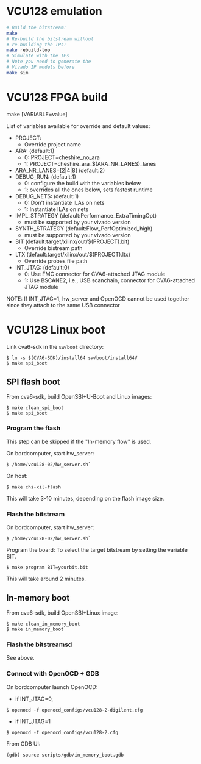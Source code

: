 # VCU128 emulation

```bash
# Build the bitstream:
make
# Re-build the bitstream without
# re-building the IPs:
make rebuild-top
# Simulate with the IPs
# Note you need to generate the
# Vivado IP models before
make sim
```

# VCU128 FPGA build
make [VARIABLE=value]

List of variables available for override and default values:
- PROJECT:
    - Override project name
- ARA: (default:1)
    - 0: PROJECT=cheshire_no_ara
    - 1: PROJECT=cheshire_ara_$(ARA_NR_LANES)_lanes 
- ARA_NR_LANES=[2|4|8] (default:2)
- DEBUG_RUN: (default:1)
    - 0: configure the build with the variables below
    - 1: overrides all the ones below, sets fastest runtime 
- DEBUG_NETS: (default:1) 
    - 0: Don't instantiate ILAs on nets
    - 1: Instantiate ILAs on nets
- IMPL_STRATEGY (default:Performance_ExtraTimingOpt)
    - must be supported by your vivado version
- SYNTH_STRATEGY (default:Flow_PerfOptimized_high)
    - must be supported by your vivado version
- BIT (default:target/xilinx/out/$(PROJECT).bit)
    - Override bistream path
- LTX (default:target/xilinx/out/$(PROJECT).ltx)
    - Override probes file path
- INT_JTAG: (default:0)
    - 0: Use FMC connector for CVA6-attached JTAG module
    - 1: Use BSCANE2, i.e., USB scanchain, connector for CVA6-attached JTAG module

NOTE: If INT_JTAG=1, hw_server and OpenOCD cannot be used together since they attach to the same USB connector


# VCU128 Linux boot
Link cva6-sdk in the `sw/boot` directory:
````console
$ ln -s $(CVA6-SDK)/install64 sw/boot/install64V
$ make spi_boot
````

## SPI flash boot
From cva6-sdk, build OpenSBI+U-Boot and Linux images:
````console
$ make clean_spi_boot
$ make spi_boot
````

### Program the flash 
This step can be skipped if the "In-memory flow" is used.

On bordcomputer, start hw_server:
````console
$ /home/vcu128-02/hw_server.sh`
````

On host: 
````console
$ make chs-xil-flash
````
This will take 3-10 minutes, depending on the flash image size.

### Flash the bitstream
On bordcomputer, start hw_server:
````console
$ /home/vcu128-02/hw_server.sh`
````
Program the board:
To select the target bitstream by setting the variable BIT.

````console
$ make program BIT=yourbit.bit
````
This will take around 2 minutes.

## In-memory boot
From cva6-sdk, build OpenSBI+Linux image:
````console
$ make clean_in_memory_boot
$ make in_memory_boot
````

### Flash the bitstreamsd
See above.

### Connect with OpenOCD + GDB
On bordcomputer launch OpenOCD:

- if INT_JTAG=0, 
````console
$ openocd -f openocd_configs/vcu128-2-digilent.cfg
````
- if INT_JTAG=1
````console
$ openocd -f openocd_configs/vcu128-2.cfg
````

From GDB UI:
````console
(gdb) source scripts/gdb/in_memory_boot.gdb
````



